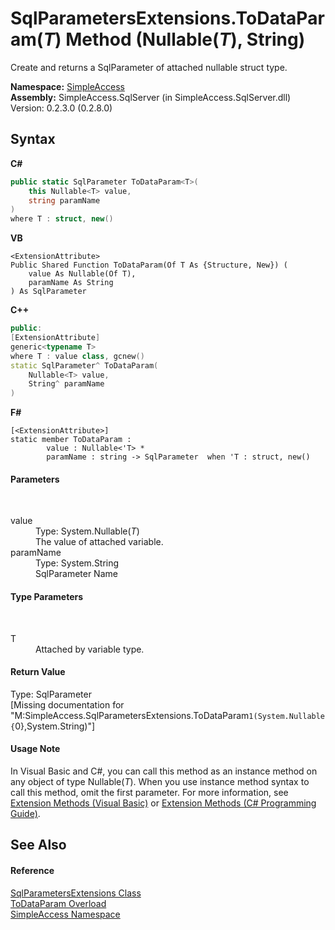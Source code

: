 # SqlParametersExtensions.ToDataParam(*T*) Method (Nullable(*T*), String)
 

Create and returns a SqlParameter of attached nullable struct type.

**Namespace:**&nbsp;<a href="N_SimpleAccess">SimpleAccess</a><br />**Assembly:**&nbsp;SimpleAccess.SqlServer (in SimpleAccess.SqlServer.dll) Version: 0.2.3.0 (0.2.8.0)

## Syntax

**C#**<br />
``` C#
public static SqlParameter ToDataParam<T>(
	this Nullable<T> value,
	string paramName
)
where T : struct, new()

```

**VB**<br />
``` VB
<ExtensionAttribute>
Public Shared Function ToDataParam(Of T As {Structure, New}) ( 
	value As Nullable(Of T),
	paramName As String
) As SqlParameter
```

**C++**<br />
``` C++
public:
[ExtensionAttribute]
generic<typename T>
where T : value class, gcnew()
static SqlParameter^ ToDataParam(
	Nullable<T> value, 
	String^ paramName
)
```

**F#**<br />
``` F#
[<ExtensionAttribute>]
static member ToDataParam : 
        value : Nullable<'T> * 
        paramName : string -> SqlParameter  when 'T : struct, new()

```


#### Parameters
&nbsp;<dl><dt>value</dt><dd>Type: System.Nullable(*T*)<br />The value of attached variable.</dd><dt>paramName</dt><dd>Type: System.String<br />SqlParameter Name</dd></dl>

#### Type Parameters
&nbsp;<dl><dt>T</dt><dd>Attached by variable type.</dd></dl>

#### Return Value
Type: SqlParameter<br />\[Missing <returns> documentation for "M:SimpleAccess.SqlParametersExtensions.ToDataParam``1(System.Nullable{``0},System.String)"\]

#### Usage Note
In Visual Basic and C#, you can call this method as an instance method on any object of type Nullable(*T*). When you use instance method syntax to call this method, omit the first parameter. For more information, see <a href="http://msdn.microsoft.com/en-us/library/bb384936.aspx">Extension Methods (Visual Basic)</a> or <a href="http://msdn.microsoft.com/en-us/library/bb383977.aspx">Extension Methods (C# Programming Guide)</a>.

## See Also


#### Reference
<a href="T_SimpleAccess_SqlParametersExtensions">SqlParametersExtensions Class</a><br /><a href="Overload_SimpleAccess_SqlParametersExtensions_ToDataParam">ToDataParam Overload</a><br /><a href="N_SimpleAccess">SimpleAccess Namespace</a><br />